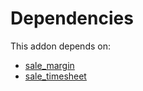 # Dependencies

This addon depends on:

- [sale_margin](../../../../odoo-bringout-oca-ocb-sale_margin)
- [sale_timesheet](../../../../odoo-bringout-oca-ocb-sale_timesheet)

